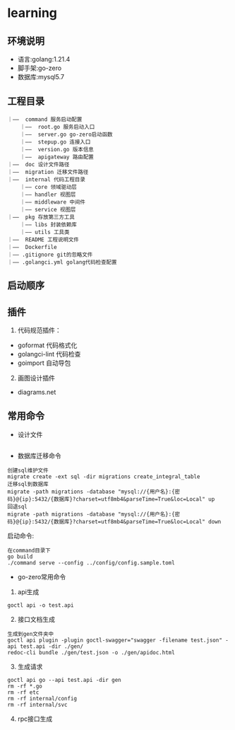 # learning

## 环境说明
* 语言:golang:1.21.4
* 脚手架:go-zero
* 数据库:mysql5.7

## 工程目录
```
｜——  command 服务启动配置
    ｜——  root.go 服务启动入口
    ｜——  server.go go-zero启动函数
    ｜——  stepup.go 连接入口
    ｜——  version.go 版本信息
    ｜——  apigateway 路由配置
｜——  doc 设计文件路径
｜——  migration 迁移文件路径
｜——  internal 代码工程目录
    ｜—— core 领域驱动层
    ｜—— handler 视图层
    ｜—— middleware 中间件
    ｜—— service 视图层
｜——  pkg 存放第三方工具
    ｜—— libs 封装依赖库
    ｜—— utils 工具类
｜——  README 工程说明文件
｜——  Dockerfile
｜—— .gitignore git的忽略文件
｜—— .golangci.yml golang代码检查配置
```

## 启动顺序

## 插件
1. 代码规范插件：  
* goformat 代码格式化
* golangci-lint 代码检查
* goimport 自动导包

2. 画图设计插件 
* diagrams.net

## 常用命令
* 设计文件
```

```
* 数据库迁移命令
```azure
创建sql维护文件
migrate create -ext sql -dir migrations create_integral_table
迁移sql到数据库
migrate -path migrations -database "mysql://{用户名}:{密码}@{ip}:5432/{数据库}?charset=utf8mb4&parseTime=True&loc=Local" up
回退sql
migrate -path migrations -database "mysql://{用户名}:{密码}@{ip}:5432/{数据库}?charset=utf8mb4&parseTime=True&loc=Local" down
```

启动命令:
```
在command目录下
go build
./command serve --config ../config/config.sample.toml
```

* go-zero常用命令
1. api生成
```
goctl api -o test.api
```
2. 接口文档生成
```
生成到gen文件夹中
goctl api plugin -plugin goctl-swagger="swagger -filename test.json" -api test.api -dir ./gen/
redoc-cli bundle ./gen/test.json -o ./gen/apidoc.html
```
3. 生成请求
```
goctl api go --api test.api -dir gen
rm -rf *.go
rm -rf etc
rm -rf internal/config
rm -rf internal/svc
```
4. rpc接口生成
```api

```